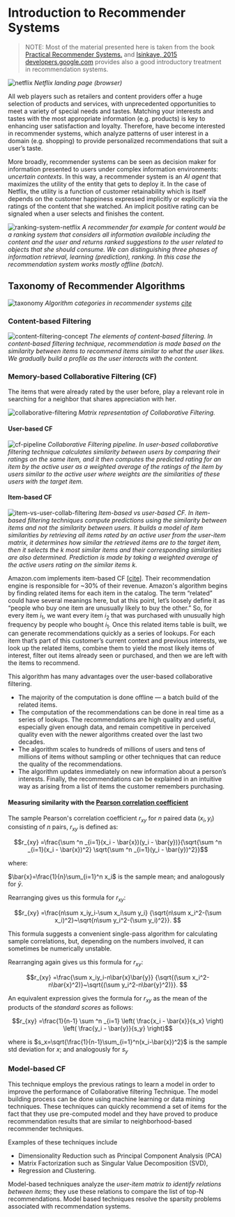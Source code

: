 # Introduction to Recommender Systems

> NOTE: Most of the material presented here is taken from the book [Practical Recommender Systems.](https://www.amazon.com/Practical-Recommender-Systems-Kim-Falk/dp/1617292702) and [Isinkaye, 2015](https://www.sciencedirect.com/science/article/pii/S1110866515000341)
> [developers.google.com](https://developers.google.com/machine-learning/recommendation) provides also a good introductory treatment in recommendation systems. 
 
![netflix](images/netflix.jpg)
_Netflix landing page (browser)_ 

All web players such as retailers and content providers offer a huge selection of products and services, with unprecedented opportunities to meet a variety of special needs and tastes. Matching your interests and tastes with the most appropriate information (e.g. products) is key to enhancing user satisfaction and loyalty. Therefore,  have become interested in recommender systems, which analyze patterns of user interest in a domain (e.g. shopping) to provide personalized recommendations that suit a user’s taste. 

More broadly, recommender systems can be seen as decision maker for information presented to users under complex information environments:  _uncertain contexts_. In this way, a recommender system is an _AI agent_ that maximizes the utility of the entity that gets to deploy it. In the case of Netflix, the utility is a function of customer retainability which is itself depends on the customer happiness expressed implicitly or explicitly via the ratings of the content that she watched. An implicit positive rating can be signaled when a user selects and finishes the content.  

![ranking-system-netflix](images/ranking-system-netflix.jpg)
*A recommender for example for content would be a ranking system that considers all information available including the content and the user and returns ranked suggestions to the user related to objects that she should consume. We can distinguishing three phases of information retrieval, learning (prediction), ranking. In this case the recommendation system works mostly offline (batch).*

## Taxonomy of Recommender Algorithms

![taxonomy](images/taxonomy.jpg)
*Algorithm categories in recommender systems [cite](https://www.sciencedirect.com/science/article/pii/S1110866515000341)*

### Content-based Filtering

![content-filtering-concept](images/content-filtering-concept.jpg)
*The elements of content-based filtering. In content-based filtering technique, recommendation is made based on the similarity between items to recommend items similar to what the user likes. We gradually build a profile as the user interacts with the content.*

### Memory-based Collaborative Filtering (CF)

The items that were already rated by the user before, play a relevant role in searching for a neighbor that shares appreciation with her. 

![collaborative-filtering](images/collaborative-filtering.jpg)
*Matrix representation of Collaborative Filtering.*

#### User-based CF 

![cf-pipeline](images/cf-pipeline.jpg)
*Collaborative Filtering pipeline. In user-based collaborative filtering technique calculates similarity between users by comparing their ratings on the same item, and it then computes the predicted rating for an item by the active user as a weighted average of the ratings of the item by users similar to the active user where weights are the similarities of these users with the target item.*

#### Item-based CF 

![item-vs-user-collab-filtering](images/item-vs-user-collab-filtering.jpg)
*Item-based vs user-based CF. In item-based filtering techniques compute predictions using the similarity between items and not the similarity between users. It builds a model of item similarities by retrieving all items rated by an active user from the user-item matrix, it determines how similar the retrieved items are to the target item, then it selects the k most similar items and their corresponding similarities are also determined. Prediction is made by taking a weighted average of the active users rating on the similar items $k$.*

Amazon.com implements item-based CF [[cite](https://assets.amazon.science/76/9e/7eac89c14a838746e91dde0a5e9f/two-decades-of-recommender-systems-at-amazon.pdf)]. Their recommendation engine is responsible for ~30% of their revenue. Amazon's algorithm begins by finding related items for each item in the catalog. The term “related” could have several meanings here, but at this point, let’s loosely define it as “people who buy one item are unusually likely to buy the other.” So, for every item $i_1$, we want every item $i_2$ that was purchased with unusually high frequency by people who bought $i_1$. Once this related items table is built, we can generate recommendations quickly as a series of lookups. For each item that’s part of this customer’s current context and previous interests,  we look up the related items, combine them to yield the most likely items of interest, filter out items already seen or purchased, and then we are left with the items to recommend. 

This algorithm has many advantages over the user-based collaborative filtering. 

* The majority of the computation is done offline — a batch build of the related items. 
* The computation of the recommendations can be done in real time as a series of lookups. The recommendations are high quality and useful, especially given enough data, and remain competitive in perceived quality even with the newer algorithms created over the last two decades. 
* The algorithm scales to hundreds of millions of users and tens of millions of items without sampling or other techniques that can reduce the quality of the recommendations.
* The algorithm updates immediately on new information about a person’s interests. Finally, the recommendations can be explained in an intuitive way as arising from a list of items the customer remembers purchasing.

#### Measuring similarity with the [Pearson correlation coefficient](https://en.wikipedia.org/w/index.php?title=Pearson_correlation_coefficient&oldid=968081798)

The sample Pearson's correlation coefficient $r_{xy}$ for $n$ paired data $(x_i,y_i)$ consisting of $n$ pairs, $r_{xy}$ is defined as:

$$r_{xy} =\frac{\sum ^n _{i=1}(x_i - \bar{x})(y_i - \bar{y})}{\sqrt{\sum ^n _{i=1}(x_i - \bar{x})^2} \sqrt{\sum ^n _{i=1}(y_i - \bar{y})^2}}$$


where:

$\bar{x}=\frac{1}{n}\sum_{i=1}^n x_i$ is the sample mean; and analogously for $\bar{y}$. 

Rearranging gives us this formula for $r_{xy}$:

$$r_{xy} =\frac{n\sum x_iy_i-\sum x_i\sum y_i}
{\sqrt{n\sum x_i^2-(\sum x_i)^2}~\sqrt{n\sum y_i^2-(\sum y_i)^2}}.
$$

This formula suggests a convenient single-pass algorithm for calculating sample correlations, but, depending on the numbers involved, it can sometimes be numerically unstable.

Rearranging again gives us this formula for $r_{xy}$:

$$r_{xy} =\frac{\sum x_iy_i-n\bar{x}\bar{y}}
{\sqrt{(\sum x_i^2-n\bar{x}^2)}~\sqrt{(\sum y_i^2-n\bar{y}^2)}}.
$$

An equivalent expression gives the formula for $r_{xy}$ as the mean of the products of the _standard scores_ as follows:

$$r_{xy} =\frac{1}{n-1} \sum ^n _{i=1} \left( \frac{x_i - \bar{x}}{s_x} \right) \left( \frac{y_i - \bar{y}}{s_y} \right)$$

where is $s_x=\sqrt{\frac{1}{n-1}\sum_{i=1}^n(x_i-\bar{x})^2}$  is the sample std deviation for $x$; and analogously for $s_y$

### Model-based CF

This technique employs the previous ratings to learn a model in order to improve the performance of Collaborative filtering Technique. The model building process can be done using machine learning or data mining techniques. These techniques can quickly recommend a set of items for the fact that they use pre-computed model and they have proved to produce recommendation results that are similar to neighborhood-based recommender techniques. 

Examples of these techniques include 

* Dimensionality Reduction such as Principal Component Analysis (PCA)
* Matrix Factorization such as Singular Value Decomposition (SVD), 
* Regression and Clustering. 

Model-based techniques analyze the _user-item matrix to identify relations between items_; they use these relations to compare the list of top-N recommendations. Model based techniques resolve the sparsity problems associated with recommendation systems.

